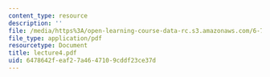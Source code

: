 ```yaml
---
content_type: resource
description: ''
file: /media/https%3A/open-learning-course-data-rc.s3.amazonaws.com/6-772-compound-semiconductor-devices-spring-2003/6478642feaf27a4647109cddf23ce37d_lecture4.pdf
file_type: application/pdf
resourcetype: Document
title: lecture4.pdf
uid: 6478642f-eaf2-7a46-4710-9cddf23ce37d
---
```

